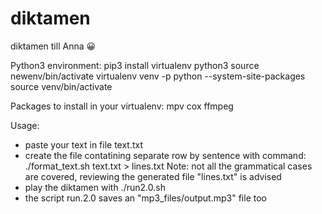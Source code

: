 # diktamen
diktamen till Anna 😀 

Python3 environment:
  pip3 install virtualenv
  python3 source newenv/bin/activate
  virtualenv venv -p python --system-site-packages
  source venv/bin/activate

Packages to install in your virtualenv: mpv cox ffmpeg

Usage:
- paste your text in file text.txt
- create the file contatining separate row by sentence with command:
  ./format_text.sh text.txt > lines.txt
  Note: not all the grammatical cases are covered, reviewing the generated
  file "lines.txt" is advised
- play the diktamen with ./run2.0.sh
- the script run.2.0 saves an "mp3_files/output.mp3" file too
